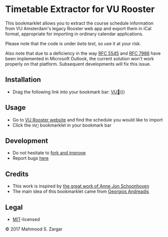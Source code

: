 # Timetable Extractor for VU Rooster

This bookmarklet allows you to extract the course schedule information from VU Amsterdam's legacy Rooster web app and export them in iCal format, appropriate for importing in ordinary calendar applications.

Please note that the code is under _beta test_, so use it at your risk.

Also note that due to a deficiency in the way [RFC 5545](https://icalendar.org/RFC-Specifications/iCalendar-RFC-5545/) and [RFC 7986](https://icalendar.org/RFC-Specifications/New-Properties-for-iCalendar-RFC-7986/) have been implemented in Microsoft Outlook, the current solution won't work properly on that platform. Subsequent developments will fix this issue.

## Installation
- Drag the following link into your bookmark bar: [VU🐓](javascript:(function(){window.open('https://cse.google.com/cse?cx=010130602152858211278:4uapaojstyy',%20"_blank",%20"width=500,height=250")})();)())

## Usage
- Go to [VU Rooster website](https://rooster.vu.nl/sws17181en) and find the schedule you would like to import
- Click the `VU🐓` bookmarklet in your bookmark bar

## Development
- Do not hesitate to [fork and improve](https://github.com/retrography/vurooster)
- Report bugs [here](https://github.com/retrography/vurooster/issues)

## Credits
- This work is inspired by [the great work of Anne Jon Schoonhoven](https://vurooster.nl/)
- The main idea of this bookmarklet came from [Georgios Andreadis](https://github.com/gandreadis/vu-timetable)

## Legal
- [MIT](https://spdx.org/licenses/MIT)-licensed

&copy; 2017 Mahmood S. Zargar  

